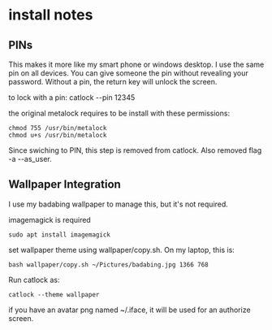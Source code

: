 # install notes



## PINs

This makes it more like my smart phone or windows desktop. I use the same pin on all devices. You can give someone the pin without revealing your password. Without a pin, the return key will unlock the screen.

to lock with a pin: 
catlock --pin 12345


the original metalock requires to be install with these permissions:
```
chmod 755 /usr/bin/metalock
chmod u+s /usr/bin/metalock
```
Since swiching to PIN, this step is removed from catlock. 
Also removed flag -a --as_user.


## Wallpaper Integration

I use my badabing wallpaper to manage this, but it's not required.

imagemagick is required
```
sudo apt install imagemagick
```

set wallpaper theme using wallpaper/copy.sh. On my laptop, this is:
```
bash wallpaper/copy.sh ~/Pictures/badabing.jpg 1366 768
```

Run catlock as:
```
catlock --theme wallpaper
```

if you have an avatar png named ~/.iface, it will be used for an authorize screen.